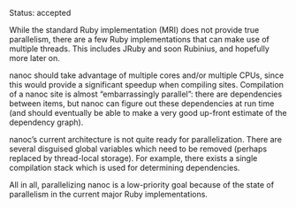 Status: accepted

While the standard Ruby implementation (MRI) does not provide true parallelism, there are a few Ruby implementations that can make use of multiple threads. This includes JRuby and soon Rubinius, and hopefully more later on.

nanoc should take advantage of multiple cores and/or multiple CPUs, since this would provide a significant speedup when compiling sites. Compilation of a nanoc site is almost “embarrassingly parallel”: there are dependencies between items, but nanoc can figure out these dependencies at run time (and should eventually be able to make a very good up-front estimate of the dependency graph).

nanoc’s current architecture is not quite ready for parallelization. There are several disguised global variables which need to be removed (perhaps replaced by thread-local storage). For example, there exists a single compilation stack which is used for determining dependencies.

All in all, parallelizing nanoc is a low-priority goal because of the state of parallelism in the current major Ruby implementations.
